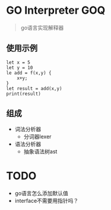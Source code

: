 # GO Interpreter GOQ
> go语言实现解释器
## 使用示例
```aiignore
let x = 5
let y = 10
le add = f(x,y) {
    x+y;
}
let result = add(x,y)
print(result)
```

## 组成
- 词法分析器
  - 分词器lexer
- 语法分析器
  - 抽象语法树ast
# TODO
- go语言怎么添加默认值
- interface不需要用指针吗？